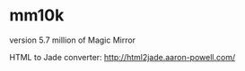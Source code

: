 # mm10k
version 5.7 million of Magic Mirror

HTML to Jade converter:
http://html2jade.aaron-powell.com/